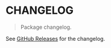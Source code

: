 # CHANGELOG

> Package changelog.

See [GitHub Releases](https://github.com/stdlib-js/string-right-trim/releases) for the changelog.